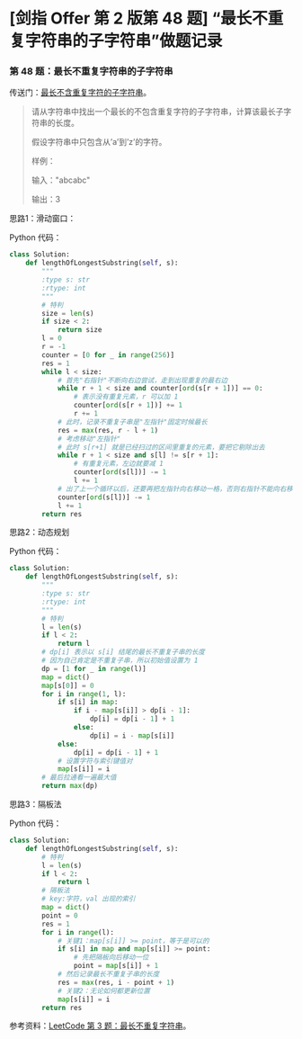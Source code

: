 # [剑指 Offer 第 2 版第 48 题] “最长不重复字符串的子字符串”做题记录

### 第 48 题：最长不重复字符串的子字符串

传送门：[最长不含重复字符的子字符串](https://www.acwing.com/problem/content/57/)。

>请从字符串中找出一个最长的不包含重复字符的子字符串，计算该最长子字符串的长度。
>
>假设字符串中只包含从’a’到’z’的字符。
>
>样例：
>
>输入："abcabc"
>
>输出：3

思路1：滑动窗口：

Python 代码：

```python
class Solution:
    def lengthOfLongestSubstring(self, s):
        """
        :type s: str
        :rtype: int
        """
        # 特判
        size = len(s)
        if size < 2:
            return size
        l = 0
        r = -1
        counter = [0 for _ in range(256)]
        res = 1
        while l < size:
            # 首先"右指针"不断向右边尝试，走到出现重复的最右边
            while r + 1 < size and counter[ord(s[r + 1])] == 0:
                # 表示没有重复元素，r 可以加 1
                counter[ord(s[r + 1])] += 1
                r += 1
            # 此时，记录不重复子串是"左指针"固定时候最长
            res = max(res, r - l + 1)
            # 考虑移动"左指针"
            # 此时 s[r+1] 就是已经扫过的区间里重复的元素，要把它剔除出去
            while r + 1 < size and s[l] != s[r + 1]:
                # 有重复元素，左边就要减 1
                counter[ord(s[l])] -= 1
                l += 1
            # 出了上一个循环以后，还要再把左指针向右移动一格，否则右指针不能向右移动
            counter[ord(s[l])] -= 1
            l += 1
        return res
```

思路2：动态规划

Python 代码：

```python
class Solution:
    def lengthOfLongestSubstring(self, s):
        """
        :type s: str
        :rtype: int
        """
        # 特判
        l = len(s)
        if l < 2:
            return l
        # dp[i] 表示以 s[i] 结尾的最长不重复子串的长度
        # 因为自己肯定是不重复子串，所以初始值设置为 1
        dp = [1 for _ in range(l)]
        map = dict()
        map[s[0]] = 0
        for i in range(1, l):
            if s[i] in map:
                if i - map[s[i]] > dp[i - 1]:
                    dp[i] = dp[i - 1] + 1
                else:
                    dp[i] = i - map[s[i]]
            else:
                dp[i] = dp[i - 1] + 1
            # 设置字符与索引键值对
            map[s[i]] = i
        # 最后拉通看一遍最大值
        return max(dp)
```

思路3：隔板法

Python 代码：

```python
class Solution:
    def lengthOfLongestSubstring(self, s):
        # 特判
        l = len(s)
        if l < 2:
            return l
        # 隔板法
        # key:字符，val 出现的索引
        map = dict()
        point = 0
        res = 1
        for i in range(l):
            # 关键1：map[s[i]] >= point，等于是可以的
            if s[i] in map and map[s[i]] >= point:
                # 先把隔板向后移动一位
                point = map[s[i]] + 1
            # 然后记录最长不重复子串的长度
            res = max(res, i - point + 1)
            # 关键2：无论如何都更新位置
            map[s[i]] = i
        return res
```

参考资料：[LeetCode 第 3 题：最长不重复字符串](https://www.zybuluo.com/liweiwei1419/note/1394415)。

<script src='https://cdnjs.cloudflare.com/ajax/libs/mathjax/2.7.5/MathJax.js?config=TeX-MML-AM_CHTML' async></script>

<script type="text/x-mathjax-config">
MathJax.Hub.Config({
tex2jax: {
  inlineMath: [['$','$'], ['\\(','\\)']],
  processEscapes: true
  },
displayAlign : "left",
TeX: {
        equationNumbers: {
            autoNumber: "all",
            useLabelIds: true
        }
    },
    "HTML-CSS": {
        linebreaks: {
            automatic: true
        },
        scale: 100,
        styles: {
          ".MathJax_Display": {
            "text-align": "left",
            "width" : "auto",
            "margin": "10px 0px 10px 0px !important",
            "background-color": "#f5f5f5 !important",
            "border-radius": "3px !important",
            border:  "1px solid #ccc !important",
            padding: "5px 5px 5px 5px !important"
          },
          ".MathJax": {
            "background-color": "#f5f5f5 !important",
            padding: "2px 2px 2px 2px !important"
          }
        }
    },
    SVG: {
        linebreaks: {
            automatic: true
        }
    }
});
</script>